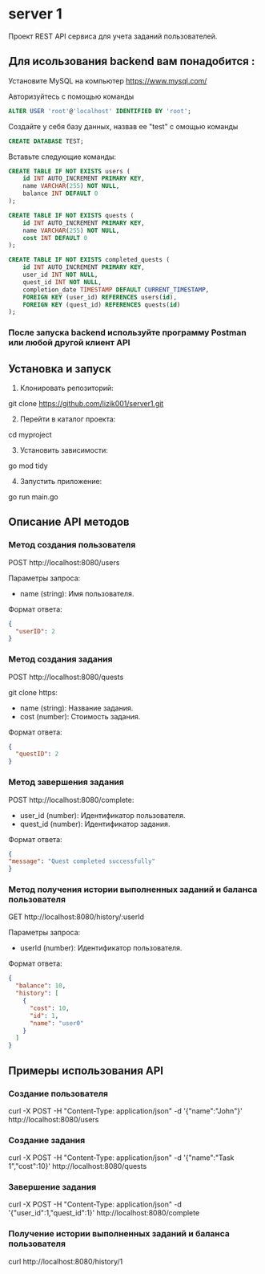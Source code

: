 # server 1

Проект REST API сервиса для учета заданий пользователей.

## Для исользования backend вам понадобится :

Установите MySQL на компьютер https://www.mysql.com/

Авторизуйтесь с помощью команды 

```sql
ALTER USER 'root'@'localhost' IDENTIFIED BY 'root';
```

Создайте у себя базу данных, назвав ее "test" с омощью команды 

```sql
CREATE DATABASE TEST;
```

Вставьте следующие команды: 

```sql
CREATE TABLE IF NOT EXISTS users (
    id INT AUTO_INCREMENT PRIMARY KEY,
    name VARCHAR(255) NOT NULL,
    balance INT DEFAULT 0
);

CREATE TABLE IF NOT EXISTS quests (
    id INT AUTO_INCREMENT PRIMARY KEY,
    name VARCHAR(255) NOT NULL,
    cost INT DEFAULT 0
);

CREATE TABLE IF NOT EXISTS completed_quests (
    id INT AUTO_INCREMENT PRIMARY KEY,
    user_id INT NOT NULL,
    quest_id INT NOT NULL,
    completion_date TIMESTAMP DEFAULT CURRENT_TIMESTAMP,
    FOREIGN KEY (user_id) REFERENCES users(id),
    FOREIGN KEY (quest_id) REFERENCES quests(id)
);
```

### После запуска backend используйте программу Postman или любой другой клиент API  

## Установка и запуск

1. Клонировать репозиторий:

git clone https://github.com/lizik001/server1.git


2. Перейти в каталог проекта:

cd myproject

3. Установить зависимости:

go mod tidy

4. Запустить приложение:

go run main.go


## Описание API методов

### Метод создания пользователя

POST http://localhost:8080/users

Параметры запроса:

- name (string): Имя пользователя.

Формат ответа:

```json
{
  "userID": 2
}
```

### Метод создания задания

POST http://localhost:8080/quests


git clone https:
- name (string): Название задания.
- cost (number): Стоимость задания.

Формат ответа:

```json
{
  "questID": 2
}
```


### Метод завершения задания

POST http://localhost:8080/complete:


- user_id (number): Идентификатор пользователя.
- quest_id (number): Идентификатор задания.

Формат ответа:

```json
{
"message": "Quest completed successfully"
}
```

### Метод получения истории выполненных заданий и баланса пользователя

GET http://localhost:8080/history/:userId

Параметры запроса:

- userId (number): Идентификатор пользователя.

Формат ответа:

```json
{
  "balance": 10,
  "history": [
    {
      "cost": 10,
      "id": 1,
      "name": "user0"
    }
  ]
}
```


## Примеры использования API

### Создание пользователя

curl -X POST -H "Content-Type: application/json" -d '{"name":"John"}' http://localhost:8080/users


### Создание задания

curl -X POST -H "Content-Type: application/json" -d '{"name":"Task 1","cost":10}' http://localhost:8080/quests


### Завершение задания

curl -X POST -H "Content-Type: application/json" -d '{"user_id":1,"quest_id":1}' http://localhost:8080/complete


### Получение истории выполненных заданий и баланса пользователя

curl http://localhost:8080/history/1

